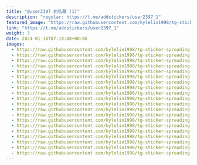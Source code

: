 ```yaml
---
title: "@user2397 的私藏 (1)"
description: "regular: https://t.me/addstickers/user2397_1"
featured_image: "https://raw.githubusercontent.com/kylelin1998/tg-sticker-spreading-worldwide-images/main/img/c66138f0-2c8b-4155-8338-5f387e19bdeb.jpg"
link: "https://t.me/addstickers/user2397_1"
weight: 3
date: 2024-01-16T07:18:08+08:00
images:
  - https://raw.githubusercontent.com/kylelin1998/tg-sticker-spreading-worldwide-images/main/img/c66138f0-2c8b-4155-8338-5f387e19bdeb.jpg
  - https://raw.githubusercontent.com/kylelin1998/tg-sticker-spreading-worldwide-images/main/img/eedde51c-3d89-4396-bc95-d514d30b6e54.jpg
  - https://raw.githubusercontent.com/kylelin1998/tg-sticker-spreading-worldwide-images/main/img/876f77a5-7b9b-4e18-8287-ce1162610bce.jpg
  - https://raw.githubusercontent.com/kylelin1998/tg-sticker-spreading-worldwide-images/main/img/43b744e0-0371-4f6e-b878-f4195d613843.jpg
  - https://raw.githubusercontent.com/kylelin1998/tg-sticker-spreading-worldwide-images/main/img/dedbb121-f296-4cdf-96bc-fb199d2225cc.jpg
  - https://raw.githubusercontent.com/kylelin1998/tg-sticker-spreading-worldwide-images/main/img/e4fad91c-4f80-4e44-a526-201d58c1818d.jpg
  - https://raw.githubusercontent.com/kylelin1998/tg-sticker-spreading-worldwide-images/main/img/be521573-e9b3-4861-bf08-7b336363ccaa.jpg
  - https://raw.githubusercontent.com/kylelin1998/tg-sticker-spreading-worldwide-images/main/img/e19424ac-e19c-4aa5-8f07-acd32e7a536e.jpg
  - https://raw.githubusercontent.com/kylelin1998/tg-sticker-spreading-worldwide-images/main/img/4bea89a0-8af7-46cd-8dc5-1f5cbf219eaa.jpg
  - https://raw.githubusercontent.com/kylelin1998/tg-sticker-spreading-worldwide-images/main/img/a854beff-a7c0-4780-9e75-5de7a229980f.jpg
  - https://raw.githubusercontent.com/kylelin1998/tg-sticker-spreading-worldwide-images/main/img/07207d16-9a3d-43e2-81f8-c29eabd17446.jpg
  - https://raw.githubusercontent.com/kylelin1998/tg-sticker-spreading-worldwide-images/main/img/ef97cd37-08e0-469e-a543-d6b9d9f58b34.jpg
  - https://raw.githubusercontent.com/kylelin1998/tg-sticker-spreading-worldwide-images/main/img/80f04307-8e50-423d-b3d3-e0a23ea4c173.jpg
  - https://raw.githubusercontent.com/kylelin1998/tg-sticker-spreading-worldwide-images/main/img/1cc5058b-fdcc-4191-aa38-4f9c4189eadf.jpg
  - https://raw.githubusercontent.com/kylelin1998/tg-sticker-spreading-worldwide-images/main/img/bd735ecf-0a10-447c-a0e8-8cef71314fe7.jpg
  - https://raw.githubusercontent.com/kylelin1998/tg-sticker-spreading-worldwide-images/main/img/9ee605ae-0886-4c9c-9d88-50ea29071f8f.jpg
  - https://raw.githubusercontent.com/kylelin1998/tg-sticker-spreading-worldwide-images/main/img/a750683c-530a-4cdf-80c9-f090d20b11e1.jpg
  - https://raw.githubusercontent.com/kylelin1998/tg-sticker-spreading-worldwide-images/main/img/7e6a3236-74ba-48c0-8b04-cf5ce92b9f05.jpg
  - https://raw.githubusercontent.com/kylelin1998/tg-sticker-spreading-worldwide-images/main/img/5b6b24e7-62a6-4c22-b6ae-41a1e64463c6.jpg
  - https://raw.githubusercontent.com/kylelin1998/tg-sticker-spreading-worldwide-images/main/img/bb103b16-f6d5-46d6-a8ae-a1e1c3234315.jpg
---
```

